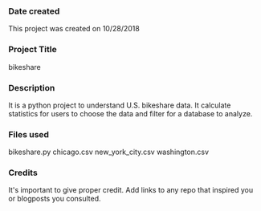 ### Date created
This project was created on 10/28/2018

### Project Title
bikeshare

### Description
It is a python project to understand U.S. bikeshare data. It calculate statistics for users to choose the data and filter for a database to analyze.

### Files used
bikeshare.py
chicago.csv
new_york_city.csv
washington.csv

### Credits
It's important to give proper credit. Add links to any repo that inspired you or blogposts you consulted.

